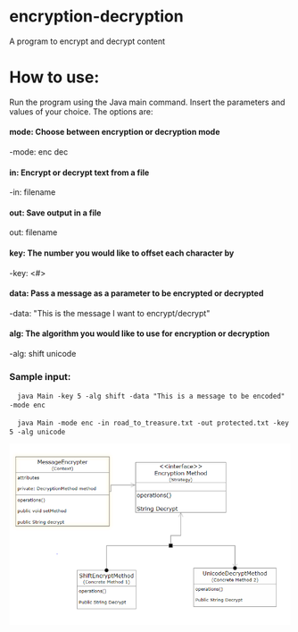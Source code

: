 # encryption-decryption
A program to encrypt and decrypt content


# How to use:
Run the program using the Java main command. Insert the parameters and values of your choice. The options are:

#### mode: Choose between encryption or decryption mode
-mode:
  enc
  dec

#### in: Encrypt or decrypt text from a file
-in:
  filename

#### out: Save output in a file
  out: 
   filename

#### key: The number you would like to offset each character by
  -key:
     <#>

#### data: Pass a message as a parameter to be encrypted or decrypted
  -data:
       "This is the message I want to encrypt/decrypt"

#### alg: The algorithm you would like to use for encryption or decryption
   -alg:
       shift
       unicode
       

### Sample input:
      java Main -key 5 -alg shift -data "This is a message to be encoded" -mode enc
       
      java Main -mode enc -in road_to_treasure.txt -out protected.txt -key 5 -alg unicode
      
      
      
 ![image](https://github.com/mpmcgee/encryption-decryption/blob/main/UML.PNG)

       
